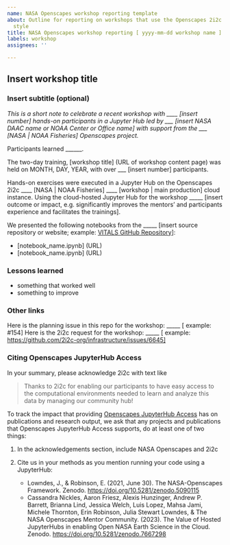 ```yaml
---
name: NASA Openscapes workshop reporting template
about: Outline for reporting on workshops that use the Openscapes 2i2c Hub, madlibs
  style
title: NASA Openscapes workshop reporting [ yyyy-mm-dd workshop name ]
labels: workshop
assignees: ''

---
```

<!--
**Purpose:** reporting on workshops that use the Openscapes 2i2c Hub  
**Outcomes:** mentors, infrastructure providers, workshop supporters can copy / remix this information in formal or informal reports. Openscapes can publish as a short blog post on [nasa-openscapes.github.io/news](https://nasa-openscapes.github.io/news) and link that from home page Recent workshops for visibility.  
**Process:** following completion of a workshop, the point of contact opens an issue using this template and fills in the elements. When you open this issue, please link to (in the "Other Links" section), and then close the planning issue originally opened for the workshop.

Please provide as much of the following information as you can, and feel free to expand on any sections.
-->

## Insert workshop title
### Insert subtitle (optional)

_This is a short note to celebrate a recent workshop with ____ [insert number] hands-on participants in a Jupyter Hub led by ___ [insert NASA DAAC name or NOAA Center or Office name] with support from the ___ [NASA | NOAA Fisheries] Openscapes project._

Participants learned ______.

The two-day training, [workshop title] (URL of workshop content page) was held on MONTH, DAY, YEAR, with over ___ [insert number] participants.

Hands-on exercises were executed in a Jupyter Hub on the Openscapes 2i2c ____ [NASA | NOAA Fisheries] ____ [workshop | main production] cloud instance. Using the cloud-hosted Jupyter Hub for the workshop _____ [insert outcome or impact, e.g. significantly improves the mentors’ and participants experience and facilitates the trainings].

We presented the following notebooks from the _____ [insert source repository or website; example: [VITALS GitHub Repository](https://github.com/nasa/VITALS)]:

- [notebook_name.ipynb] (URL)
- [notebook_name.ipynb] (URL)

### Lessons learned 
- something that worked well
- something to improve


### Other links

Here is the planning issue in this repo for the workshop: _____ [ example: #154]
Here is the 2i2c request for the workshop: _____ [ example: https://github.com/2i2c-org/infrastructure/issues/6645]

### Citing Openscapes JupyterHub Access

In your summary, please acknowledge 2i2c with text like 
> Thanks to 2i2c for enabling our participants to have easy access to the computational environments needed to learn and analyze this data by managing our community hub!

To track the impact that providing [Openscapes JupyterHub Access](https://openscapes.cloud/) has on publications and research output, we ask that any projects and publications that Openscapes JupyterHub Access supports, do at least one of two things:

1. In the acknowledgements section, include NASA Openscapes and 2i2c
1. Cite us in your methods as you mention running your code using a JupyterHub:

    - Lowndes, J., & Robinson, E. (2021, June 30). The NASA-Openscapes Framework. Zenodo. https://doi.org/10.5281/zenodo.5090115  
    - Cassandra Nickles, Aaron Friesz, Alexis Hunzinger, Andrew P. Barrett, Brianna Lind, Jessica Welch, Luis Lopez, Mahsa Jami, Michele Thornton, Erin Robinson, Julia Stewart Lowndes, & The NASA Openscapes Mentor Community. (2023). The Value of Hosted JupyterHubs in enabling Open NASA Earth Science in the Cloud. Zenodo. https://doi.org/10.5281/zenodo.7667298
